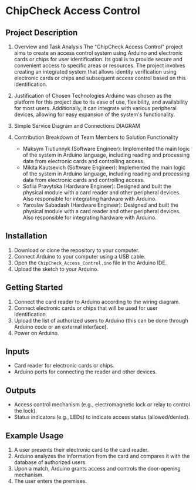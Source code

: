# ChipCheck Access Control

## Project Description

1. Overview and Task Analysis
  The "ChipCheck Access Control" project aims to create an access control system using Arduino and electronic cards or chips for user identification. Its goal is to provide secure and convenient access to specific areas or resources. The project involves creating an integrated system that allows identity verification using electronic cards or chips and subsequent access control based on this identification.

2. Justification of Chosen Technologies
   Arduino was chosen as the platform for this project due to its ease of use, flexibility, and availability for most users. Additionally, it can integrate with various peripheral devices, allowing for easy expansion of the system's functionality.

3. Simple Service Diagram and Connections
  DIAGRAM

4. Contribution Breakdown of Team Members to Solution Functionality
   - Maksym Tiutiunnyk (Software Engineer): Implemented the main logic of the system in Arduino language, including reading and processing data from electronic cards and controlling access.
   - Mikita Kautsevich (Software Engineer): Implemented the main logic of the system in Arduino language, including reading and processing data from electronic cards and controlling access.
   - Sofiia Pravytska (Hardware Engineer): Designed and built the physical module with a card reader and other peripheral devices. Also responsible for integrating hardware with Arduino.
   - Yaroslav Sabadash (Hardware Engineer): Designed and built the physical module with a card reader and other peripheral devices. Also responsible for integrating hardware with Arduino.

## Installation

1. Download or clone the repository to your computer.
2. Connect Arduino to your computer using a USB cable.
3. Open the `ChipCheck_Access_Control.ino` file in the Arduino IDE.
4. Upload the sketch to your Arduino.

## Getting Started

1. Connect the card reader to Arduino according to the wiring diagram.
2. Connect electronic cards or chips that will be used for user identification.
3. Upload the list of authorized users to Arduino (this can be done through Arduino code or an external interface).
4. Power on Arduino.

## Inputs

- Card reader for electronic cards or chips.
- Arduino ports for connecting the reader and other devices.

## Outputs

- Access control mechanism (e.g., electromagnetic lock or relay to control the lock).
- Status indicators (e.g., LEDs) to indicate access status (allowed/denied).

## Example Usage

1. A user presents their electronic card to the card reader.
2. Arduino analyzes the information from the card and compares it with the database of authorized users.
3. Upon a match, Arduino grants access and controls the door-opening mechanism.
4. The user enters the premises.

